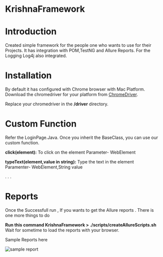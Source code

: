 # KrishnaFramework
# Introduction
Created simple framework for the people one who wants to use for their Projects. It has integration with POM,TestNG and Allure Reports. For the Logging Log4j also integrated. 

# Installation
By default it has configured with Chrome browser with Mac Platform. 
Download the chromedriver for your platform from [ChromeDriver](http://chromedriver.chromium.org/downloads). 

Replace your chromedriver in the **/driver** directory.

# Custom Function

Refer the LoginPage.Java. Once you inherit the BaseClass, you can use our custom function. 

**click(element):**
To click on the element
	Parameter- WebElement
	
	
**typeText(element,value in string):**
Type the text in the element
	Paramenter- WebElement,String value
	
.
.
.
# Reports
Once the Successfull run , If you wants to get the Allure reports . There is one more things to do 

**Run this command
KrishnaFramework > ./scripts/createAllureScripts.sh**
Wait for sometime to load the reports with your browser. 

Sample Reports here

![sample report](https://user-images.githubusercontent.com/13097320/43676665-0e8794cc-9813-11e8-867e-adfc2851f73f.png)
